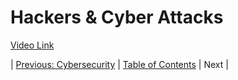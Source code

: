 # Hackers & Cyber Attacks
[Video Link](https://youtu.be/_GzE99AmAQU)

| [Previous: Cybersecurity](../31/README.md) | [Table of Contents](../README.md#table-of-contents) | Next |
